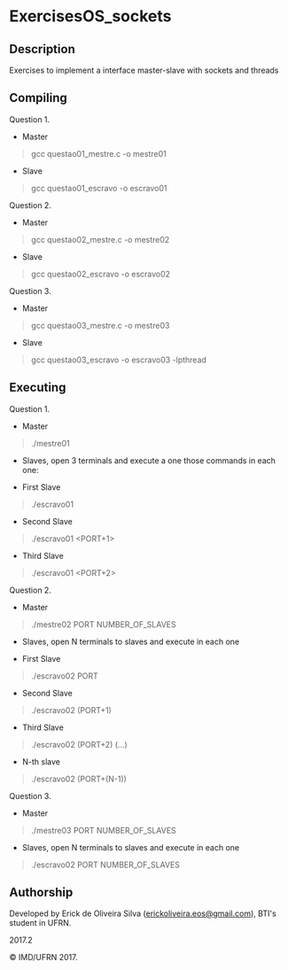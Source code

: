 # ExercisesOS_sockets

## Description

Exercises to implement a interface master-slave with sockets and threads

## Compiling
Question 1.
- Master
> gcc questao01_mestre.c -o mestre01
- Slave
> gcc questao01_escravo -o escravo01

Question 2.
- Master
> gcc questao02_mestre.c -o mestre02
- Slave
> gcc questao02_escravo -o escravo02

Question 3.
- Master
> gcc questao03_mestre.c -o mestre03
- Slave
> gcc questao03_escravo -o escravo03 -lpthread

## Executing

Question 1.
- Master 
> ./mestre01 <PORT>
- Slaves, open 3 terminals and execute a one those commands in each one:
* First Slave
> ./escravo01 <PORT>
* Second Slave
> ./escravo01 <PORT+1>
* Third Slave
> ./escravo01 <PORT+2>
  
Question 2.
- Master 
> ./mestre02 PORT NUMBER_OF_SLAVES
- Slaves, open N terminals to slaves and execute in each one
* First Slave
> ./escravo02 PORT
* Second Slave
> ./escravo02 (PORT+1)
* Third Slave
> ./escravo02 (PORT+2)
> (...)
* N-th slave
> ./escravo02 (PORT+(N-1))
  
Question 3.
- Master 
> ./mestre03 PORT NUMBER_OF_SLAVES
- Slaves, open N terminals to slaves and execute in each one
> ./escravo02 PORT NUMBER_OF_SLAVES

## Authorship

Developed by Erick de Oliveira Silva (<erickoliveira.eos@gmail.com>), BTI's student in UFRN.

2017.2

&copy; IMD/UFRN 2017.
